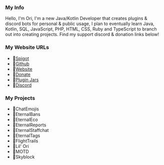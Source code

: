 
### My Info

Hello, I'm Ori, I'm a new Java/Kotlin Developer that creates plugins & discord bots for personal & public usage,
I plan to eventually learn Java, Kotlin, SQL, JavaScript, PHP, HTML, CSS, Ruby and TypeScript to branch out into creating projects. 
Find my support discord & donation links below!


### My Website URLs
* 🌟[Spigot](https://www.spigotmc.org/members/oribuin.556774/)
* 🌟[Github](https://github.com/Oribuin/)
* 🌟[Website](https://oribuin.xyz/)
* 🌟[Donate](https://oribuin.xyz/donate)
* 🌟[Plugin Jars](https://jars.oribuin.xyz)
* 🌟[Discord](https://oribuin.xyz/support/)



### My Projects
* 🌟ChatEmojis
* 🌟EternalBans
* 🌟EternalEco
* 🌟EternalReports
* 🌟EternalStaffchat
* 🌟EternalTags
* 🌟FlightTrails
* 🌟Lil' Ori
* 🌟MOTD
* 🌟Skyblock
